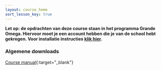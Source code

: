```yaml
---
layout: course_home
sort_lesson_key: true
---
```


**Let op: de opdrachten van deze course staan in het programma Grande Omega. Hiervoor moet je een account hebben die je van de school hebt gekregen. Voor installatie instructies [klik hier](/grande-omega).**

### Algemene downloads

[Course manual](https://drive.google.com/file/d/1DS0ADDNldD0-PliHChJkhEJH7JLWrR5i/view?usp=sharing){:target="_blank"}
